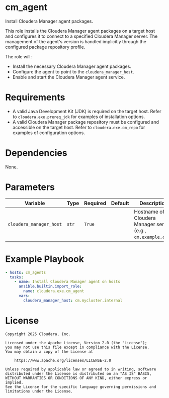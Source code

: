 # cm_agent

Install Cloudera Manager agent packages.

This role installs the Cloudera Manager agent packages on a target host and configures it to connect to a specified Cloudera Manager server. The management of the agent's version is handled implicitly through the configured package repository profile.

The role will:
- Install the necessary Cloudera Manager agent packages.
- Configure the agent to point to the `cloudera_manager_host`.
- Enable and start the Cloudera Manager agent service.

# Requirements

- A valid Java Development Kit (JDK) is required on the target host. Refer to `cloudera.exe.prereq_jdk` for examples of installation options.
- A valid Cloudera Manager package repository must be configured and accessible on the target host. Refer to `cloudera.exe.cm_repo` for examples of configuration options.

# Dependencies

None.

# Parameters

| Variable | Type | Required | Default | Description |
| --- | --- | --- | --- | --- |
| `cloudera_manager_host` | `str` | `True` | | Hostname of the Cloudera Manager server (e.g., `cm.example.com`). |

# Example Playbook

```yaml
- hosts: cm_agents
  tasks:
    - name: Install Cloudera Manager agent on hosts
      ansible.builtin.import_role:
        name: cloudera.exe.cm_agent
      vars:
        cloudera_manager_host: cm.mycluster.internal
```

# License

```
Copyright 2025 Cloudera, Inc.

Licensed under the Apache License, Version 2.0 (the "License");
you may not use this file except in compliance with the License.
You may obtain a copy of the License at

    https://www.apache.org/licenses/LICENSE-2.0

Unless required by applicable law or agreed to in writing, software
distributed under the License is distributed on an "AS IS" BASIS,
WITHOUT WARRANTIES OR CONDITIONS OF ANY KIND, either express or implied.
See the License for the specific language governing permissions and
limitations under the License.
```
